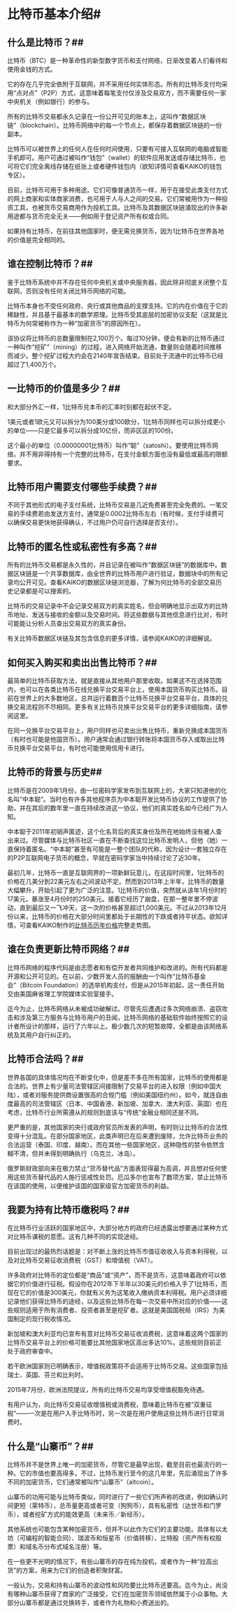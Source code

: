 # 比特币基本介绍# 

## 什么是比特币？## 

比特币（BTC）是一种革命性的新型数字货币和支付网络，日渐改变着人们看待和使用金钱的方式。

它的存在几乎完全依附于互联网，并不采用任何实体形态。所有的比特币支付均采用“点对点”（P2P）方式，这意味着每笔支付仅涉及交易双方，而不需要任何一家中央机关（例如银行）的参与。

所有的比特币交易都永久记录在一份公开可见的账本上，这叫作“数据区块链”（blockchain）。比特币网络中的每一个节点上，都保存着数据区块链的一份副本。

比特币可以被世界上的任何人在任何时间使用，只要有可接入互联网的电脑或智能手机即可。用户可通过被叫作“钱包”（wallet）的软件应用发送或存储比特币，也可将它们完全离线存储在纸张上或者硬件钱包内（欲知详情可查看KAIKO的钱包专区）。

目前，比特币可用于多种用途。它们可像普通货币一样，用于在接受此类支付方式的网上商家和实体商家消费，也可用于人与人之间的交易。它们常被用作为一种投资工具，也被货币交易商用作为投机工具。比特币及其数据区块链涌现出的许多新用途都与货币完全无关——例如用于登记资产所有权或合同。

如果持有比特币，在前往其他国家时，便无需兑换货币，因为1比特币在世界各地的价值是完全相同的。

## 谁在控制比特币？## 

鉴于比特币系统中并不存在任何中央机关或中央服务器，因此除非彻底关闭整个互联网，否则没有任何关闭比特币网络的可能。

比特币本身也不受任何政府、央行或其他商品的支撑支持。它的内在价值在于它的稀缺性，并且基于最基本的数学原理。比特币受其底层的加密协议支配（这就是比特币为何常被称作为一种“加密货币”的原因所在）。

该协议将比特币的总数量限制在2,100万个。每过10分钟，便会有新的比特币通过一种叫作“挖矿”（mining）的过程，进入网络开始流通，数量则会随着时间推移而减少。整个挖矿过程大约会在2140年宣告结束。目前处于流通中的比特币已经超过了1,400万个。

## 一比特币的价值是多少？## 

和大部分外汇一样，1比特币兑本币的汇率时刻都在起伏不定。

1美元或者1欧元又可以拆分为100美分或100欧分，1比特币同样也可以拆分成更小的单位——只是它最多可以拆分成10亿份，而非区区的100份。

这个最小的单位（0.00000001比特币）叫作“聪”（satoshi）。要使用比特币网络，并不用非得持有一个完整的比特币，在支付金额方面也没有最低或最高的限额要求。

## 比特币用户需要支付哪些手续费？## 

不同于其他形式的电子支付系统，比特币交易是几近免费甚至完全免费的。一笔交易的手续费若由发送方支付，通常是0.0002比特币左右（有时候，支付手续费可以确保交易更快地获得确认，不过用户仍可自行选择是否支付）。

## 比特币的匿名性或私密性有多高？## 

所有的比特币交易都是永久性的，并且记录在被叫作“数据区块链”的数据库中。数据区块链是一个共享数据库，由全世界的比特币用户进行验证，数据块中的所有记录均公开可见。查看KAIKO的数据区块链浏览器，了解为何比特币的全部交易历史记录都是可以搜索的。

比特币的交易记录中不会记录交易双方的真实姓名，但会明确地显示出双方的比特币地址、发送与接收的金额以及交易时间。将这些数据与其他信息进行比对，有时可能能让分析人员查出交易双方的真实身份。

有关比特币数据区块链及其包含信息的更多详情，请参阅KAIKO的详细解说。

## 如何买入购买和卖出出售比特币？## 

最简单的比特币获取方法，就是直接从其他用户那里收取。如果这不在选择范围内，也可以在各类比特币在线兑换平台交易平台上，使用本国货币购买比特币。目前在世界上的大多数地区，总共运行着数百个比特币兑换平台交易平台，具体的兑换交易流程则不尽相同。更多有关比特币兑换平台交易平台的更多详细指南，请参阅这里。

在同一兑换平台交易平台上，用户同样也可卖出出售比特币，重新兑换成本国货币（有时也可能是他国货币）。用户通常会通过银行转账将本国货币存入或取出比特币兑换平台交易平台，有时也可能使用信用卡进行。

## 比特币的背景与历史## 

比特币是在2009年1月份，由一位密码学家发布到互联网上的，大家只知道他的化名叫“中本聪”。当时也有许多其他程序员为中本聪开发比特币协议的工作提供了协助，并在其后的数年里一直在持续改进这一协议，他们的真实姓名如今已经广为人知。

中本聪于2011年初销声匿迹，这个化名背后的真实身份及所在地始终没有被人查出来过。尽管媒体与比特币社区一直在不断查找这位比特币发明人，但他（她）一直保持着匿名。“中本聪”甚至有可能是一整个团队的代称，因为设计一套独立存在的P2P互联网电子货币的概念，早就在密码学家当中持续讨论了近30年。

最初几年，比特币一直是互联网界的一项新鲜玩意儿，在这段时间里，1比特币的价格在几美分到22美元左右之间波动不定。然而到2013年上半年，比特币的数量大幅攀升，开始引起了更为广泛的注意。1比特币的价值，突然就从该年1月份时的17美元，暴涨至4月份时的250美元。接着它经历了崩盘，在那一整年里不停波动，直到最后又一飞冲天，这一次的价格甚至超过1,000美元。不过从2013年12月份以来，比特币的价格在大部分时间里都处于长期性的下跌或者持平状态。欲知详情，可查看KAIKO制作的[比特币历年价格](https://www.kaiko.com/bitcoin-price)完整走势图。

## 谁在负责更新比特币网络？## 

比特币网络的程序代码是由志愿者和有偿开发者共同维护和改进的。所有代码都是开源和公开可见的。在以前，少数开发人员的报酬由一个叫作“比特币基金会”（Bitcoin Foundation）的选举机构支付，但是从2015年初起，这一责任开始交由美国麻省理工学院媒体实验室接手。

迄今为止，比特币网络从未被成功破解过。尽管先后遭遇过多次网络崩溃、盗窃攻击和涉及第三方服务与比特币用户的丑闻，比特币网络的基础软件始终按照它的设计者所设计的那样，运行了六年以上。极少数几次的短暂故障，全都是由该网络系统及其用户自行纠正的。

## 比特币合法吗？## 

世界各国的具体情况均在不断变化中，但是差不多在所有国家，比特币的使用都是合法的。世界上有少量司法管辖区间接限制了交易平台的进入权限（例如中国大陆），或者对服务提供商设置很高的合规门槛（例如美国纽约州）。如今，就连自由度最高的司法管辖区（日本、中国香港、新加坡、加拿大、澳大利亚、英国）也在考虑，比特币行业所需遵从的规则到底该与“传统”金融业相同还是不同。

更严重的是，其他国家的央行或政府官员所发表的声明，有时则让比特币的合法性变得十分混乱。在部分国家地区，此类声明已在后来遭到废除，允许比特币业务的合法运营（泰国、印度、越南）。而在其他一些国家地区，这种隐性的禁令依然含糊不清，但并未得到明确执行（乌克兰、冰岛）。

俄罗斯财政部向来在极力禁止“货币替代品”方面表现得最为高调，并且想对任何使用这些货币替代品的人施行惩戒性处罚。厄瓜多尔也宣布了数项方案，禁止比特币在该国的使用，以便维护该国的国家级官方加密货币的利益。

## 我要为持有比特币缴税吗？## 

在比特币行业活跃的国家地区中，大部分地方的政府已经透露出想要通过某种方式对比特币课税的意愿。这有几种不同的实现途经。

目前出现过的最热烈话题是：对不断上涨的比特币市值征收收入与资本利得税，以及对比特币交易征收消费税（GST）和增值税（VAT）。

许多政府对比特币的定位都是“商品”或“资产”，而不是货币，这意味着政府可以依据它的价值进行征税。假设你在2012年下半年以30美元的价格入手了1比特币，而现在它的价值是300美元，你就有义务为这笔收入缴纳资本利得税。用户必须详细记录他们获得比特币的途经，以及这些比特币在每一次交易中所对应的价值——这些规则适用于所有消费者、投资者甚至是挖矿者。这就是美国国税局（IRS）为美国制定的现行税收情况。

新加坡和澳大利亚均已宣布有意对比特币交易征收消费税，这意味着这两个国家的比特币交易平台上的价格可能要比其他国家地区高出多达10%。这些规则目前正处于政府审查中。

若干欧洲国家则已明确表示，增值税政策将不会适用于比特币交易。这些国家包括瑞士、英国、芬兰和比利时。

2015年7月份，欧洲法院提议，所有的比特币交易均享受增值税豁免待遇。

有用户认为，向比特币交易征收增值税或消费税，意味着比特币在被“双重征税”——一次是在用户入手比特币时，另一次是在用户使用这些比特币进行日常消费时。

## 什么是“山寨币”？## 

比特币并不是世界上唯一的加密货币，尽管它是最早出现，截至目前也最流行的一种。它的市值也要高得多。不过，比特币发行至今的这几年里，先后涌现出了许多不同的加密货币，它们通常被叫作“山寨币”（altcoin）。

山寨币的功用可能与比特币类似，同时进行了一些它们所声称的改进，例如确认时间更短（莱特币），总币量更高或者可变（狗狗币），具有私密性（达世币和门罗币），或者挖矿方式的能效更高（未来币／新经币）。

其他系统也可能包含某种加密货币，但并不以此作为它们的主要功能。具体有以太坊（可编程的智能合同）、瑞波币和恒星币（价值转移）、比特股（资产所有权股票）和域名币分布式域名注册）等。

在一些更不光明的情况下，有些山寨币的存在纯为投机，或者作为一种“拉高出货”的方案，用来为它们的创造者积聚财富。

一般认为，交易和持有山寨币的波动性和风险要比比特币还要高。迄今为止，尚没有哪种山寨币获得了商家的广泛接受，它们在加密货币领域依然属于小众事物。大部分山寨币都是通过兑换转手，或者作为礼物和小费送出的。

##  &nbsp;

